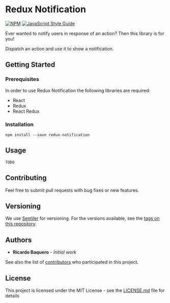 # Redux Notification

[![NPM](https://img.shields.io/npm/v/redux-notification.svg)](https://www.npmjs.com/package/redux-notification) [![JavaScript Style Guide](https://img.shields.io/badge/code_style-standard-brightgreen.svg)](https://standardjs.com)

Ever wanted to notify users in response of an action? Then this library is for you!

Dispatch an action and use it to show a notification.

## Getting Started

### Prerequisites

In order to use Redux Notification the following libraries are required:

- React
- Redux
- React Redux

### Installation

```
npm install --save redux-notification
```

## Usage

```
TODO
```

## Contributing

Feel free to submit pull requests with bug fixes or new features.

## Versioning

We use [SemVer](http://semver.org/) for versioning. For the versions available, see the [tags on this repository](https://github.com/RickyTB/redux-notification/tags). 

## Authors

* **Ricardo Baquero** - *Initial work*

See also the list of [contributors](https://github.com/RickyTB/redux-notification/contributors) who participated in this project.

## License

This project is licensed under the MIT License - see the [LICENSE.md](LICENSE.md) file for details

